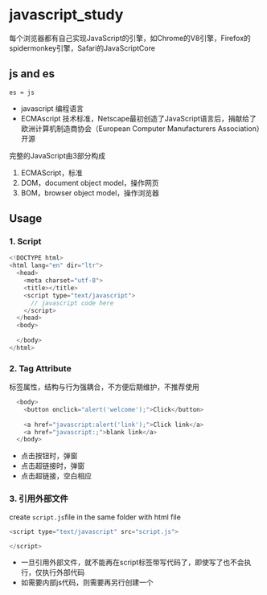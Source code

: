# javascript_study

每个浏览器都有自己实现JavaScript的引擎，如Chrome的V8引擎，Firefox的spidermonkey引擎，Safari的JavaScriptCore

## js and es

`es ≈ js`
- javascript 编程语言
- ECMAscript 技术标准，Netscape最初创造了JavaScript语言后，捐献给了欧洲计算机制造商协会（European Computer Manufacturers Association）开源

完整的JavaScript由3部分构成
1. ECMAScript，标准
2. DOM，document object model，操作网页
3. BOM，browser object model，操作浏览器

## Usage
### 1. Script
```javascript
<!DOCTYPE html>
<html lang="en" dir="ltr">
  <head>
    <meta charset="utf-8">
    <title></title>
    <script type="text/javascript">
      // javascript code here
    </script>
  </head>
  <body>
    
  </body>
</html>
```
### 2. Tag Attribute
标签属性，结构与行为强耦合，不方便后期维护，不推荐使用
```javascript
  <body>
    <button onclick="alert('welcome');">Click</button>
    
    <a href="javascript:alert('link');">Click link</a>
    <a href="javascript:;">blank link</a>    
  </body>
```
- 点击按钮时，弹窗
- 点击超链接时，弹窗
- 点击超链接，空白相应

### 3. 引用外部文件
create `script.js`file in the same folder with html file

```javascript
<script type="text/javascript" src="script.js"> 

</script>
```
- 一旦引用外部文件，就不能再在script标签带写代码了，即使写了也不会执行，仅执行外部代码
- 如需要内部js代码，则需要再另行创建一个<script>标签来书写内部代码
- js代码从上往下顺序执行，需注意外部、内部代码执行顺序


## Rules
1. 每条js语句后要加分号`;`，虽然不写，浏览器会自行补全并运行，但影响效率
2. 通过`var`来定义和赋值变量 `var age = 10;`，规范使用驼峰命名法`firstName`
    - 类似python，js无需要在定义变量时定义数据类型的动态语言
    - `console.log(typeof age);` 通过`typeof `函数查看变量类型
3. 6种数据类型， 基本数据类型String，Number，Boolean，Null，Undefined 以及 引用数据类型Object
    - String
      - 单引号，双引号嵌套
      - 需要显示引号，或特殊字符时，转义字符`\`+ 单引号或双引号
        - `\n`换行
        - `\t`制表符
        - `\\`斜线
    - Number
      - js可以表示的最大数`console.log(Number.MAX_VALUE);` 1.7976931348623157e+308
      - js可以表示的最小数`console.log(Number.MIN_VALUE);` 5e-324 但这也是大于0的最小正数，而不是负数
      - 超过上述最大值时，返回`Infinity`正无穷，Infinity本身也是数值型，`-Infinity`为负无穷
        ```javascript
        var a = Infinity;
        console.log(typeof a); 
        // return number
        ```
      - `NaN` 也是数值型 Not a number
        ```javascript
        var a = NaN;
        console.log(typeof a); 
        // return number
        ```
      - 进行浮点型数值运算时，可能得到不准确数值，因为计算机无法用二进制精确表示十进制的十分之一，但其他语言有纠偏机制，而js没有
        ```
        var c = 0.1 + 0.2;
        console.log(c);
        // return 0.30000000000000004
        ```
    - Boolean
      ```javascript
      var bool = true;
      console.log(typeof bool);
      // return boolean
      ```
    - Null 空值，是一个对象类型
      ```javascript
      var a = null;
      console.log(typeof a);
      // return object
      ```
    - Undefined 未定义，当声明一个变量，且不给变量赋值时，该变量为undefined
      ```jaavscript
      var x;
      console.log(x);
      // return undifined
      ```

4. 强制类型转换
    - **转换为string**
      - `toString()`方法，Null和Undefined没有此方法
        ```javascript
        var x = 123;
        var y = x.toString();
        console.log(typeof x);
        console.log(typeof y);
        // return number
        // return string
        ```
        - `toString()方法不改变原变量的数值类型`
        - 可是使用`a = a.toString()`来覆盖掉原变量的数据类型
      - `String()`函数，可以将null和undefined直接转换为字符串“null”和“undefined”
        ```javascript
        var x = null;
        var y = String(x);
        console.log(typeof x);
        console.log(typeof y);
        // return object
        // return string
        ```
    - **转换为number**
      - `Number()`函数
        - 字符串中只有数字
          ```javascript
          var a = "123";
          console.log(typeof a);
          var b = Number(a);
          console.log(typeof b);
          // return string
          // return number
          ```
        - 字符串中含有字母，则转换为`NaN`
          ```javascript
          var a = "1aa23";
          var b = Number(a);
          console.log(typeof b);
          console.log(b);
          // return number
          // return NaN
          ```
        - 空字符串`""`,`"    "`转换为数值`0`
          ```javascript
          var a = "";
          var b = Number(a);
          console.log(typeof b);
          console.log(b);
          // return number
          // return 0
          ```
        - boolean
          - true -> 1
          - false -> 0
        - null -> 0
        - undefiend -> NaN
      - 数字+字符串，转数值`parseInt()`,`parseFloat()`
        ```javascript
        var a = "123.45 px";
        var b = parseInt(a);
        var c = parseFloat(a);
        console.log(b);
        console.log(c);
        // return 123
        // return 123.45
        ```
        - `"a123 bc"`不实用，转换为NaN，只适用于数字开头的字符串
        - 非字符串值，如boolean值会先转换为字符串再转换为数字，那么true -> NaN
      - 进制
        - 十六进制，0x开头
          ```javascript
          var a = oxcafe;
          console.log(a);
          // return 51966 返回显示为十进制
          ```
        - 八进制，0开头，有些浏览器会当做八进制处理，有些浏览器会当成十进制显示
          ```javascript
          var a = 070;
          console.log(a);
          // return 56 返回显示为十进制
          ```
        - 二进制，0b开头。使用的比较少，不是所有浏览器都支持
          ```javascript
          var a = 0b10;
          console.log(a);
          // return 2 返回显示为十进制
          ```
    - **转换为boolean**，`Boolean()`函数
      - 数字转布尔值
        - `0`，`NaN` -> false
        - others -> true
      - 字符串转布尔值
        - 空字符串`""` -> false
        - 其它，包括空格`"  "` -> true
      - null -> false
      - undefined -> false
      - object -> true


















